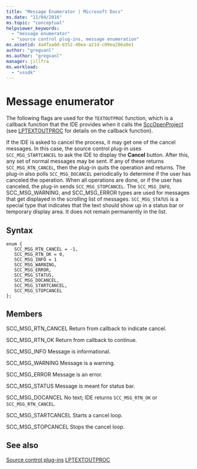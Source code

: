 ```yaml
---
title: "Message Enumerator | Microsoft Docs"
ms.date: "11/04/2016"
ms.topic: "conceptual"
helpviewer_keywords:
  - "message enumerator"
  - "source control plug-ins, message enumeration"
ms.assetid: 4a4faa0d-d352-40ea-a21d-c09ea286a8e1
author: "gregvanl"
ms.author: "gregvanl"
manager: jillfra
ms.workload:
  - "vssdk"
---
```

# Message enumerator
The following flags are used for the `TEXTOUTPROC` function, which is a callback function that the IDE provides when it calls the [SccOpenProject](../extensibility/sccopenproject-function.md) (see [LPTEXTOUTPROC](../extensibility/lptextoutproc.md) for details on the callback function).

 If the IDE is asked to cancel the process, it may get one of the cancel messages. In this case, the source control plug-in uses `SCC_MSG_STARTCANCEL` to ask the IDE to display the **Cancel** button. After this, any set of normal messages may be sent. If any of these returns `SCC_MSG_RTN_CANCEL`, then the plug-in quits the operation and returns. The plug-in also polls `SCC_MSG_DOCANCEL` periodically to determine if the user has canceled the operation. When all operations are done, or if the user has canceled, the plug-in sends `SCC_MSG_STOPCANCEL`. The `SCC_MSG_INFO`, SCC_MSG_WARNING, and SCC_MSG_ERROR types are used for messages that get displayed in the scrolling list of messages. `SCC_MSG_STATUS` is a special type that indicates that the text should show up in a status bar or temporary display area. It does not remain permanently in the list.

## Syntax

```
enum { 
   SCC_MSG_RTN_CANCEL = -1, 
   SCC_MSG_RTN_OK = 0, 
   SCC_MSG_INFO = 1 
   SCC_MSG_WARNING, 
   SCC_MSG_ERROR, 
   SCC_MSG_STATUS, 
   SCC_MSG_DOCANCEL, 
   SCC_MSG_STARTCANCEL, 
   SCC_MSG_STOPCANCEL 
};
```

## Members
 SCC_MSG_RTN_CANCEL
 Return from callback to indicate cancel.

 SCC_MSG_RTN_OK
 Return from callback to continue.

 SCC_MSG_INFO
 Message is informational.

 SCC_MSG_WARNING
 Message is a warning.

 SCC_MSG_ERROR
 Message is an error.

 SCC_MSG_STATUS
 Message is meant for status bar.

 SCC_MSG_DOCANCEL
 No text; IDE returns `SCC_MSG_RTN_OK` or `SCC_MSG_RTN_CANCEL`.

 SCC_MSG_STARTCANCEL
 Starts a cancel loop.

 SCC_MSG_STOPCANCEL
 Stops the cancel loop.

## See also
 [Source control plug-ins](../extensibility/source-control-plug-ins.md)
 [LPTEXTOUTPROC](../extensibility/lptextoutproc.md)